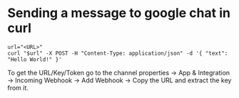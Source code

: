 # Sending a message to google chat in curl

```
url="<URL>"
curl "$url" -X POST -H "Content-Type: application/json" -d '{ "text": "Hello World!" }'
```

To get the URL/Key/Token go to the channel properties -> App & Integration -> Incoming Webhook -> Add Webhook -> Copy the URL and extract the key from it.





